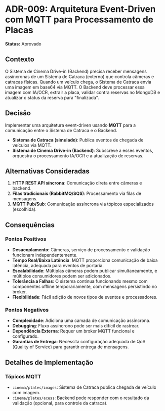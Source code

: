 # ADR-009: Arquitetura Event-Driven com MQTT para Processamento de Placas

**Status:** Aprovado

## Contexto

O Sistema de Cinema Drive-in (Backend) precisa receber mensagens assíncronas de um Sistema de Catraca (externo) que controla câmeras e catracas físicas. Quando um veículo chega, o Sistema de Catraca envia uma imagem em base64 via MQTT. O Backend deve processar essa imagem com IA/OCR, extrair a placa, validar contra reservas no MongoDB e atualizar o status da reserva para "finalizada".

## Decisão

Implementar uma arquitetura event-driven usando **MQTT** para a comunicação entre o Sistema de Catraca e o Backend.
-   **Sistema de Catraca (simulado)**: Publica eventos de chegada de veículos via MQTT.
-   **Sistema de Cinema Drive-in (Backend)**: Subscreve a esses eventos, orquestra o processamento IA/OCR e a atualização de reservas.

## Alternativas Consideradas

1.  **HTTP REST API síncrona**: Comunicação direta entre câmeras e backend.
2.  **Filas tradicionais (RabbitMQ/SQS)**: Processamento via filas de mensagens.
3.  **MQTT Pub/Sub**: Comunicação assíncrona via tópicos especializados (escolhida).

## Consequências

### Pontos Positivos

-   **Desacoplamento**: Câmeras, serviço de processamento e validação funcionam independentemente.
-   **Tempo Real/Baixa Latência**: MQTT proporciona comunicação de baixa latência, adequada para eventos de portaria.
-   **Escalabilidade**: Múltiplas câmeras podem publicar simultaneamente, e múltiplos consumidores podem ser adicionados.
-   **Tolerância a Falhas**: O sistema continua funcionando mesmo com componentes offline temporariamente, com mensagens persistindo no broker.
-   **Flexibilidade**: Fácil adição de novos tipos de eventos e processadores.

### Pontos Negativos

-   **Complexidade**: Adiciona uma camada de comunicação assíncrona.
-   **Debugging**: Fluxo assíncrono pode ser mais difícil de rastrear.
-   **Dependência Externa**: Requer um broker MQTT funcional e configurado.
-   **Garantias de Entrega**: Necessita configuração adequada de QoS (Quality of Service) para garantir entrega de mensagens.

## Detalhes de Implementação

### Tópicos MQTT
-   `cinema/plates/images`: Sistema de Catraca publica chegada de veículo com imagem.
-   `cinema/plates/acess`: Backend pode responder com o resultado da validação (opcional, para controle da catraca).
